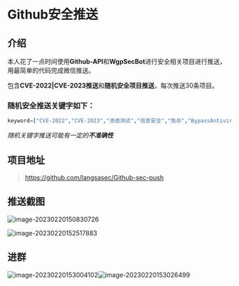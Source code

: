 # Github安全推送

## 介绍

本人花了一点时间使用**Github-API**和**WgpSecBot**进行安全相关项目进行推送，用最简单的代码完成微信推送。

包含**CVE-2022|CVE-2023推送**和**随机安全项目推送**，每次推送30条项目。

### 随机安全推送关键字如下：

```python
keyword=["CVE-2022","CVE-2023","渗透测试","信息安全","免杀","BypassAntivirus","Exploit","Hackone","钓鱼","社会工程学","社工","提权","SQL注入","POC","蜜罐","HVV","白帽","APT","漏洞利用","红队","RedTeam","蓝队","BlueTeam","红蓝对抗","CTF","计算机取证","密码学","ComputerForensics","应急响应","Emergencyresponse","Penetration","Pentest","内网渗透","网络攻防","网络安全","主机安全","信息收集","溯源","工控安全","IndustrialControlSafety","云安全","安全加固","基线核查","漏洞挖掘","edusrc","等级保护"]
```

*随机关键字推送可能有一定的**不准确性***

## 项目地址

> https://github.com/langsasec/Github-sec-push

## 推送截图

![image-20230220150830726](https://img2023.cnblogs.com/blog/2411575/202302/2411575-20230220150833580-158852170.png)

![image-20230220152517883](https://img2023.cnblogs.com/blog/2411575/202302/2411575-20230220152520272-1647875304.png)

## 进群



<img src="https://img2023.cnblogs.com/blog/2411575/202302/2411575-20230220153004957-184810869.png" alt="image-20230220153004102"  />![image-20230220153026499](https://img2023.cnblogs.com/blog/2411575/202302/2411575-20230220153027199-851298411.png)
